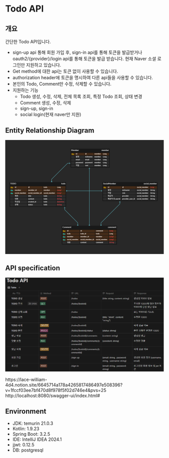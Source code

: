 # Todo API

## 개요

간단한 Todo API입니다.

- sign-up api 통해 회원 가입 후, sign-in api를 통해 토큰을 발급받거나 oauth2/{provider}/login api를
  통해 토큰을 발급 받습니다. 현재 Naver 소셜 로그인만 지원하고 있습니다.
- Get method에 대한 api는 토큰 없이 사용할 수 있습니다.
- authorization header에
  토큰을 명시하여 다른 api들을 사용할 수 있습니다.
- 본인의 Todo, Comment만 수정, 삭제할 수 있습니다.
- 지원하는 기능
    - Todo 생성, 수정, 삭제, 전체 목록 조회, 특정 Todo 조회, 상태 변경
    - Comment 생성, 수정, 삭제
    - sign-up, sign-in
    - social login(현재 naver만 지원)

[//]: # (## Use-Case Diagram)

[//]: # (<p align="center"><img src="assets/todo-uml.png" alt="todo-uml.png"></p>)

## Entity Relationship Diagram

<p align="center"><img src="assets/ERD.png" alt="ERD.png"></p>

## API specification

<p align="center"><img src="assets/API-spec.png" alt="API-spec.png"></p>
https://lace-william-4d4.notion.site/6645714a178a4265817486497e508396?v=1fccf03ee7bf470d8f978f5f02d746e4&pvs=25
http://localhost:8080/swagger-ui/index.html#

## Environment

- JDK: temurin 21.0.3
- Kotlin: 1.9.23
- Spring Boot: 3.2.5
- IDE: IntelliJ IDEA 2024.1
- jjwt: 0.12.5
- DB: postgresql
